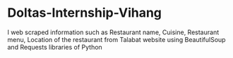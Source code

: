 # Doltas-Internship-Vihang
I web scraped information such as Restaurant name, Cuisine, Restaurant menu, Location of the restaurant from Talabat website using BeautifulSoup and Requests libraries of Python
